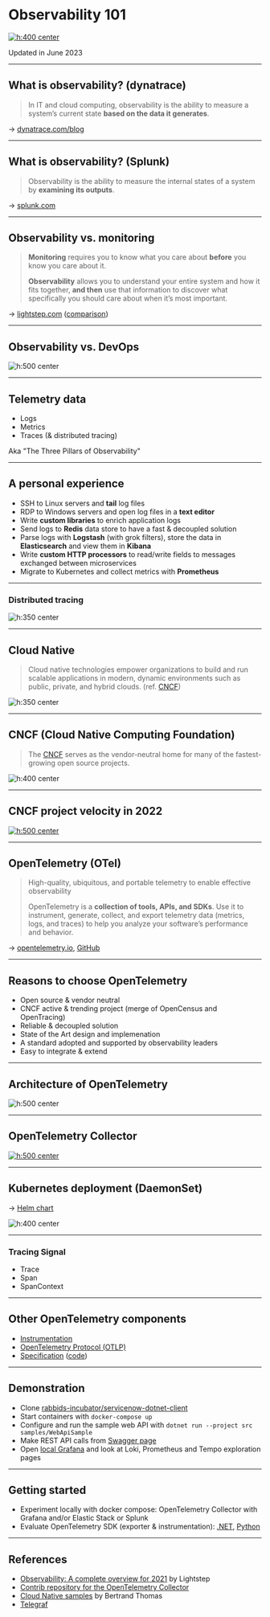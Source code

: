 <!--
paginate: false
-->

<style>
img[alt~="center"] {
  display: block;
  margin: 0 auto;
}
</style>

<!-- _class: lead -->

# Observability 101

[![h:400 center](./img/instana-observability-landscape.jpg)](https://www.instana.com/blog/observability-vs-monitoring/)

Updated in June 2023

---

## What is observability? (dynatrace)

> In IT and cloud computing, observability is the ability to measure a system’s current state **based on the data it generates**.

→ [dynatrace.com/blog](https://www.dynatrace.com/news/blog/what-is-observability-2/)

---

## What is observability? (Splunk)

> Observability is the ability to measure the internal states of a system by **examining its outputs**.

→ [splunk.com](https://www.splunk.com/en_us/data-insider/what-is-observability.html)

---

## Observability vs. monitoring

> **Monitoring** requires you to know what you care about **before** you know you care about it.
>  
> **Observability** allows you to understand your entire system and how it fits together, **and then** use that information to discover what specifically you should care about when it’s most important.

→ [lightstep.com](https://lightstep.com/observability-101) ([comparison](https://images.ctfassets.net/d3bkzhxwv8fv/5WRzv3j3RumcMvLoX9NFlg/f76c13af987efe6374604ea5d94ceecd/Observability_v_Monitoring_A.png))

---

## Observability vs. DevOps

![h:500 center](https://www.instana.com/media/ci-cd-loop-1024x456.png)

---

## Telemetry data

* Logs
* Metrics
* Traces (& distributed tracing)

Aka "The Three Pillars of Observability"

---

## A personal experience

* SSH to Linux servers and **tail** log files
* RDP to Windows servers and open log files in a **text editor**
* Write **custom libraries** to enrich application logs
* Send logs to **Redis** data store to have a fast & decoupled solution
* Parse logs with **Logstash** (with grok filters), store the data in **Elasticsearch** and view them in **Kibana**
* Write **custom HTTP processors** to read/write fields to messages exchanged between microservices
* Migrate to Kubernetes and collect metrics with **Prometheus**

---

### Distributed tracing

![h:350 center](https://docs.lightstep.com/images/docs/dt-traceview.png)

---

## Cloud Native

> Cloud native technologies empower organizations to build and run scalable applications in modern, dynamic environments such as public, private, and hybrid clouds. (ref. [CNCF](https://github.com/cncf/foundation/blob/main/charter.md))

![h:350 center](./img/cloud-native-summary.png)

---

## CNCF (Cloud Native Computing Foundation)

> The [CNCF](https://www.cncf.io/) serves as the vendor-neutral home for many of the fastest-growing open source projects.

![h:400 center](./img/cncf_organization.png)

---

## CNCF project velocity in 2022

[![h:500 center](./img/CNCF_Annual_Report_2022%20_Project_velocity.png)](https://www.cncf.io/reports/cncf-annual-report-2022/)

---

## OpenTelemetry (OTel)

> High-quality, ubiquitous, and portable telemetry to enable effective observability
>  
> OpenTelemetry is a **collection of tools, APIs, and SDKs**. Use it to instrument, generate, collect, and export telemetry data (metrics, logs, and traces) to help you analyze your software’s performance and behavior.

→ [opentelemetry.io](https://opentelemetry.io/), [GitHub](https://github.com/open-telemetry)

---

## Reasons to choose OpenTelemetry

* Open source & vendor neutral
* CNCF active & trending project (merge of OpenCensus and OpenTracing)
* Reliable & decoupled solution
* State of the Art design and implemenation
* A standard adopted and supported by observability leaders
* Easy to integrate & extend

---

## Architecture of OpenTelemetry

![h:500 center](https://opentelemetry.io/img/otel_diagram.png)

---

## OpenTelemetry Collector

[![h:500 center](https://opentelemetry.io/docs/collector/img/otel-collector.svg)](https://opentelemetry.io/docs/collector/)

---

## Kubernetes deployment (DaemonSet)

→ [Helm chart](https://github.com/open-telemetry/opentelemetry-helm-charts/tree/main/charts/opentelemetry-collector)

![h:400 center](https://trstringer.com/images/otel-collector2.png)

---

### Tracing Signal

* Trace
* Span
* SpanContext

---

## Other OpenTelemetry components

* [Instrumentation](https://opentelemetry.io/docs/instrumentation/)
* [OpenTelemetry Protocol (OTLP)](https://opentelemetry.io/docs/specs/otlp/)
* [Specification](https://opentelemetry.io/docs/reference/specification/) ([code](https://github.com/open-telemetry/opentelemetry-specification))

---

## Demonstration

* Clone [rabbids-incubator/servicenow-dotnet-client](https://github.com/rabbids-incubator/servicenow-dotnet-client)
* Start containers with `docker-compose up`
* Configure and run the sample web API with `dotnet run --project src samples/WebApiSample`
* Make REST API calls from [Swagger page](https://localhost:7079/swagger/index.html)
* Open [local Grafana](http://localhost:3000/) and look at Loki, Prometheus and Tempo exploration pages

---

## Getting started

* Experiment locally with docker compose: OpenTelemetry Collector with Grafana and/or Elastic Stack or Splunk
* Evaluate OpenTelemetry SDK (exporter & instrumentation): [.NET](https://github.com/open-telemetry/opentelemetry-dotnet),
[Python](https://opentelemetry-python.readthedocs.io/en/stable/)

---

## References

* [Observability: A complete overview for 2021](https://lightstep.com/observability-101) by Lightstep
* [Contrib repository for the OpenTelemetry Collector](https://github.com/open-telemetry/opentelemetry-collector-contrib)
* [Cloud Native samples](https://github.com/devpro/cloud-native-samples) by Bertrand Thomas
* [Telegraf](https://github.com/influxdata/telegraf)
